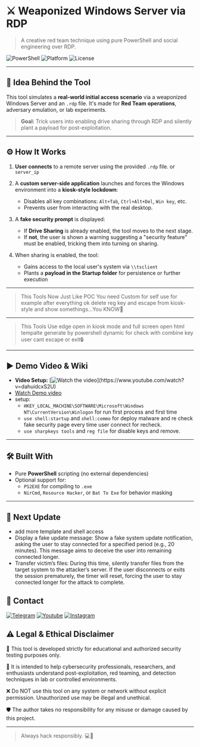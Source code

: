 # ⚔️ Weaponized Windows Server via RDP  
> A creative red team technique using pure PowerShell and social engineering over RDP.

![PowerShell](https://img.shields.io/badge/Built%20With-PowerShell-blue?logo=powershell)
![Platform](https://img.shields.io/badge/Platform-Windows_Server-lightgrey?logo=windows)
![License](https://img.shields.io/badge/Use%20at%20your%20own%20risk-critical?logo=skull)

---

## 🧠 Idea Behind the Tool

This tool simulates a **real-world initial access scenario** via a weaponized Windows Server and an `.rdp` file. It's made for **Red Team operations**, adversary emulation, or lab experiments.

> **Goal:** Trick users into enabling drive sharing through RDP and silently plant a payload for post-exploitation.

---

## ⚙️ How It Works

1. **User connects** to a remote server using the provided `.rdp` file. or `server_ip`
2. A **custom server-side application** launches and forces the Windows environment into a **kiosk-style lockdown**:
   - Disables all key combinations: `Alt+Tab`, `Ctrl+Alt+Del`, `Win key`, etc.
   - Prevents user from interacting with the real desktop.

3. A **fake security prompt** is displayed:
   - If **Drive Sharing** is already enabled, the tool moves to the next stage.
   - If **not**, the user is shown a warning suggesting a "security feature" must be enabled, tricking them into turning on sharing.

4. When sharing is enabled, the tool:
   - Gains access to the local user's system via `\\tsclient`
   - Plants a **payload in the Startup folder** for persistence or further execution


---
> This Tools Now Just Like POC You need Custom for self use for example after everything ok delete reg key and escape from kiosk-style and show somethings...You KNOW🤣

---
> This Tools Use edge open in kiosk mode and full screen open html tempalte generate by powershell dynamic for check with combine key user cant escape or exit🔒

---

## ▶️ Demo Video & Wiki

- **Video Setup:** [![Watch the video]([https://img.youtube.com/vi/VIDEO_ID/0.jpg](https://imgs.search.brave.com/6snM3v1TCbLrish9KHm1VQ7nBSRb3wEca6zxeII-tCE/rs:fit:860:0:0:0/g:ce/aHR0cHM6Ly93YWxs/cGFwZXJiYXQuY29t/L2ltZy8zMDA4OTEt/aGFja2Vycy1tb3Zp/ZS13YWxscGFwZXIu/anBn))](https://www.youtube.com/watch?v=dahuidcxS2U)
- [Watch Demo video](res/demo-video.mp4)
- setup:
  - `HKEY_LOCAL_MACHINE\SOFTWARE\Microsoft\Windows NT\CurrentVersion\Winlogon` for run first process and first time
  - `use shell:startup` and `shell:commo` for deploy malware and re check fake security page every time user connect for recheck. 
  - `use sharpkeys tools` and `reg file` for disable keys and remove.

---

## 🛠️ Built With

- Pure **PowerShell** scripting (no external dependencies)
- Optional support for:
  - `PS2EXE` for compiling to `.exe`
  - `NirCmd`, `Resource Hacker`, or `Bat To Exe` for behavior masking

---



<h2 id="next-update">🔱 Next Update</h2>
<ul>
<li>add more template and shell access</li>

<li>Display a fake update message: Show a fake system update notification, asking the user to stay connected for a specified period (e.g., 20 minutes). This message aims to deceive the user into remaining connected longer.</li>

<li>Transfer victim’s files: During this time, silently transfer files from the target system to the attacker’s server. If the user disconnects or exits the session prematurely, the timer will reset, forcing the user to stay connected longer for the attack to complete.</li>
</ul>
<h2 id="contact">📧 Contact</h2>
<p >
<a href="https://t.me/amajax"><img title="Telegram" src="https://img.shields.io/badge/Telegram-black?style=for-the-badge&logo=Telegram"></a>
<a href="https://www.youtube.com/channel/UC0-QcOXgzRgSfcE3zerwu9w/?sub_confirmation=1"><img title="Youtube" src="https://img.shields.io/badge/Youtube-red?style=for-the-badge&logo=Youtube"></a>
<a href="https://www.instagram.com/sectoolfa"><img title="Instagram" src="https://img.shields.io/badge/Instagram-white?style=for-the-badge&logo=Instagram"></a>

## ⚠️ Legal & Ethical Disclaimer

🚨 This tool is developed strictly for educational and authorized security testing purposes only.

🔬 It is intended to help cybersecurity professionals, researchers, and enthusiasts understand post-exploitation, red teaming, and detection techniques in lab or controlled environments.

❌ Do NOT use this tool on any system or network without explicit permission. Unauthorized use may be illegal and unethical.

🛡 The author takes no responsibility for any misuse or damage caused by this project.

---
> Always hack responsibly. 💻🔐

